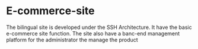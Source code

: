 # E-commerce-site
The bilingual site is developed under the SSH Architecture. It have the basic e-commerce site function. 
The site also have a banc-end management platform for the administrator the manage the product 
